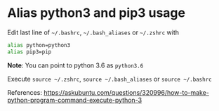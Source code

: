 # Alias python3 and pip3 usage

Edit last line of `~/.bashrc`, `~/.bash_aliases` or `~/.zshrc` with

```sh
alias python=python3
alias pip3=pip
```

**Note**: You can point to python 3.6 as `python3.6`

Execute `source ~/.zshrc`, `source ~/.bash_aliases` or `source ~/.bashrc`

References: https://askubuntu.com/questions/320996/how-to-make-python-program-command-execute-python-3